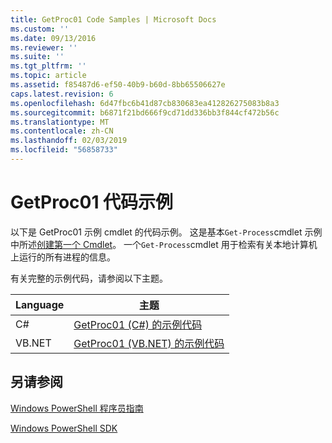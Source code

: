 ```yaml
---
title: GetProc01 Code Samples | Microsoft Docs
ms.custom: ''
ms.date: 09/13/2016
ms.reviewer: ''
ms.suite: ''
ms.tgt_pltfrm: ''
ms.topic: article
ms.assetid: f85487d6-ef50-40b9-b60d-8bb65506627e
caps.latest.revision: 6
ms.openlocfilehash: 6d47fbc6b41d87cb830683ea412826275083b8a3
ms.sourcegitcommit: b6871f21bd666f9cd71dd336bb3f844cf472b56c
ms.translationtype: MT
ms.contentlocale: zh-CN
ms.lasthandoff: 02/03/2019
ms.locfileid: "56858733"
---
```

# <a name="getproc01-code-samples"></a>GetProc01 代码示例

以下是 GetProc01 示例 cmdlet 的代码示例。 这是基本`Get-Process`cmdlet 示例中所述[创建第一个 Cmdlet](../cmdlet/creating-a-cmdlet-without-parameters.md)。 一个`Get-Process`cmdlet 用于检索有关本地计算机上运行的所有进程的信息。

有关完整的示例代码，请参阅以下主题。

|Language|主题|
|--------------|-----------|
|C#|[GetProc01 (C#) 的示例代码](./getproc01-csharp-sample-code.md)|
|VB.NET|[GetProc01 (VB.NET) 的示例代码](./getproc01-vb-net-sample-code.md)|

## <a name="see-also"></a>另请参阅

[Windows PowerShell 程序员指南](./windows-powershell-programmer-s-guide.md)

[Windows PowerShell SDK](../windows-powershell-reference.md)